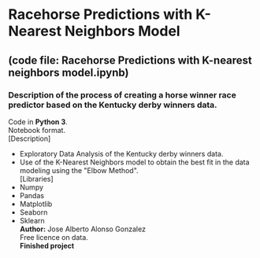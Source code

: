 # Racehorse Predictions with K-Nearest Neighbors Model
## (code file: Racehorse Predictions with K-nearest neighbors model.ipynb)
### Description of the process of creating a horse winner race predictor based on the Kentucky derby winners data.<br>
Code in **Python 3**.<br>
Notebook format.<br>
[Description]<br>
- Exploratory Data Analysis of the Kentucky derby winners data.<br>
- Use of the K-Nearest Neighbors model to obtain the best fit in the data modeling using the "Elbow Method".<br>
[Libraries]<br>
- Numpy<br>
- Pandas<br>
- Matplotlib<br>
- Seaborn<br>
- Sklearn<br>
**Author:** Jose Alberto Alonso Gonzalez <br>
Free licence on data.<br>
**Finished project**
